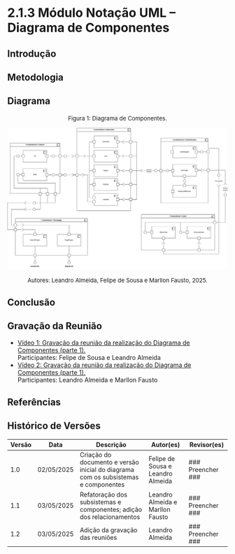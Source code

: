 # 2.1.3 Módulo Notação UML – Diagrama de Componentes

## Introdução

## Metodologia

## Diagrama

<font size="2"><p style="text-align: center">Figura 1: Diagrama de Componentes.</p></font>
![DiagramaV2](assets/images/DiagramaComponentesv2.jpg)
<font size="2"><p style="text-align: center">Autores: Leandro Almeida, Felipe de Sousa e Marllon Fausto, 2025.</p></font>

## Conclusão

## Gravação da Reunião
- [Vídeo 1: Gravação da reunião da realização do Diagrama de Componentes (parte 1).](https://drive.google.com/file/d/1nrjE8y-wmhvA9KtpHx0_d3rK6yz3P3x8/view?usp=sharing)</br>
    Participantes: Felipe de Sousa e Leandro Almeida
- [Vídeo 2: Gravação da reunião da realização do Diagrama de Componentes (parte 1).](https://drive.google.com/file/d/1GDof-AXUX33EcIujGPzXRo3-WjnhfFVU/view?usp=sharing)</br>
    Participantes: Leandro Almeida e Marllon Fausto


## Referências

## Histórico de Versões

| Versão | Data       | Descrição                                                                          | Autor(es)                         | Revisor(es)       |
| ------ | ---------- | ---------------------------------------------------------------------------------- | --------------------------------- | ----------------- |
| 1.0    | 02/05/2025 | Criação do documento e versão inicial do diagrama com os subsistemas e componentes | Felipe de Sousa e Leandro Almeida | ### Preencher ### |
| 1.1    | 03/05/2025 | Refatoração dos subsistemas e componentes; adição dos relacionamentos              | Leandro Almeida e Marllon Fausto  | ### Preencher ### |
| 1.2    | 03/05/2025 | Adição da gravação das reuniões                                                    | Leandro Almeida                   | ### Preencher ### |
